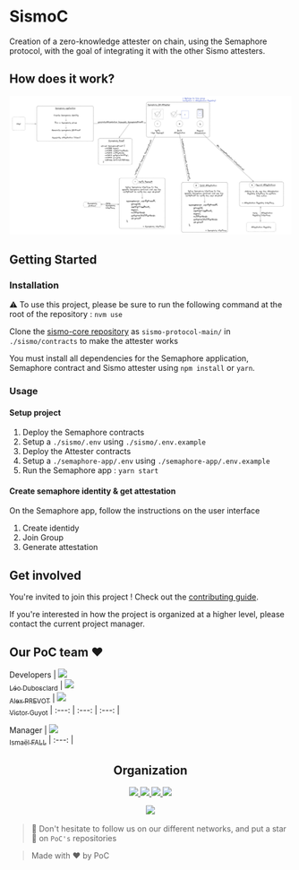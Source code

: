 # SismoC

Creation of a zero-knowledge attester on chain, using the Semaphore protocol, with the goal of integrating it with the other Sismo attesters.

## How does it work?

<div align="center">
  <img src=".github/assets/AttesterExplained.png" />
</div>

## Getting Started

### Installation
⚠️ To use this project, please be sure to run the following command at the root of the repository : `nvm use`

Clone the [sismo-core repository](https://github.com/sismo-core/sismo-protocol) as `sismo-protocol-main/` in `./sismo/contracts` to make the attester works

You must install all dependencies for the Semaphore application, Semaphore contract and Sismo attester using `npm install` or `yarn`.

### Usage
#### Setup project
1. Deploy the Semaphore contracts
2. Setup a `./sismo/.env` using `./sismo/.env.example`
3. Deploy the Attester contracts
4. Setup a `./semaphore-app/.env` using `./semaphore-app/.env.example`
5. Run the Semaphore app : `yarn start`

#### Create semaphore identity & get attestation
On the Semaphore app, follow the instructions on the user interface

1. Create identidy
2. Join Group
3. Generate attestation

## Get involved

You're invited to join this project ! Check out the [contributing guide](./CONTRIBUTING.md).

If you're interested in how the project is organized at a higher level, please contact the current project manager.

## Our PoC team :heart:

Developers
| [<img src="https://github.com/ZerLock.png?size=85" width=85><br><sub>Léo Dubosclard</sub>](https://github.com/ZerLock) | [<img src="https://github.com/Alex-Prevot.png?size=85" width=85><br><sub>Alex PREVOT</sub>](https://github.com/Alex-Prevot) | [<img src="https://github.com/MrSIooth.png?size=85" width=85><br><sub>Victor Guyot</sub>](https://github.com/MrSIooth)
| :---: | :---: | :---: |

Manager
| [<img src="https://github.com/Doozers.png?size=85" width=85><br><sub>Ismaël FALL</sub>](https://github.com/Doozers)
| :---: |

<h2 align=center>
Organization
</h2>

<p align='center'>
    <a href="https://www.linkedin.com/company/pocinnovation/mycompany/">
        <img src="https://img.shields.io/badge/LinkedIn-0077B5?style=for-the-badge&logo=linkedin&logoColor=white">
    </a>
    <a href="https://www.instagram.com/pocinnovation/">
        <img src="https://img.shields.io/badge/Instagram-E4405F?style=for-the-badge&logo=instagram&logoColor=white">
    </a>
    <a href="https://twitter.com/PoCInnovation">
        <img src="https://img.shields.io/badge/Twitter-1DA1F2?style=for-the-badge&logo=twitter&logoColor=white">
    </a>
    <a href="https://discord.com/invite/Yqq2ADGDS7">
        <img src="https://img.shields.io/badge/Discord-7289DA?style=for-the-badge&logo=discord&logoColor=white">
    </a>
</p>
<p align=center>
    <a href="https://www.poc-innovation.fr/">
        <img src="https://img.shields.io/badge/WebSite-1a2b6d?style=for-the-badge&logo=GitHub Sponsors&logoColor=white">
    </a>
</p>

> :rocket: Don't hesitate to follow us on our different networks, and put a star 🌟 on `PoC's` repositories

> Made with :heart: by PoC
